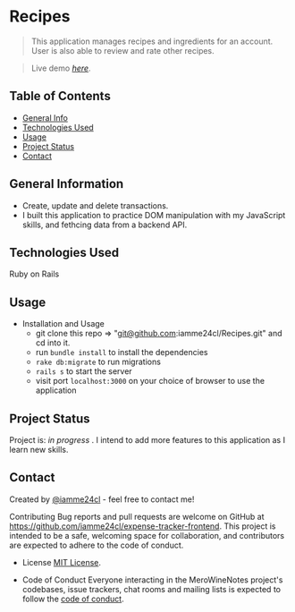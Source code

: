 # Recipes
> This application manages recipes and ingredients for an account. User is also able to review and rate other recipes.

> Live demo [_here_](https://youtu.be/i3Q8Ns4z11o). 

## Table of Contents
* [General Info](#general-information)
* [Technologies Used](#technologies-used)
* [Usage](#usage)
* [Project Status](#project-status)
* [Contact](#contact)

## General Information
- Create, update and delete transactions.
- I built this application to practice DOM manipulation with my JavaScript skills, and fethcing data from a backend API.

## Technologies Used
Ruby on Rails

## Usage
* Installation and Usage
    - git clone this repo => "git@github.com:iamme24cl/Recipes.git" and cd into it.
    - run `bundle install` to install the dependencies
    - `rake db:migrate` to run migrations
    - `rails s` to start the server
    - visit port `localhost:3000` on your choice of browser to use the application

## Project Status
Project is: _in progress_ . I intend to add more features to this application as I learn new skills.

## Contact
Created by [@iamme24cl](https://github.com/iamme24cl) - feel free to contact me!

Contributing Bug reports and pull requests are welcome on GitHub at https://github.com/iamme24cl/expense-tracker-frontend. This project is intended to be a safe, welcoming space for collaboration, and contributors are expected to adhere to the code of conduct.

* License
  [MIT License](https://opensource.org/licenses/MIT).

* Code of Conduct
  Everyone interacting in the MeroWineNotes project's codebases, issue trackers, chat rooms and mailing lists is expected to follow the [code of conduct](https://github.com/iamme24cl/Recipes/blob/main/CODE_OF_CONDUCT.md).
 

